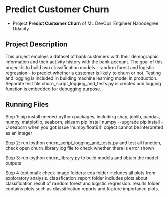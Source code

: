 # Predict Customer Churn

- Project **Predict Customer Churn** of ML DevOps Engineer Nanodegree Udacity

## Project Description

This project employs a dataset of bank customers with their demographic information and their activity history with the bank account. The goal of this project is to build two classification models - random forest and logistic regression - to predict whether a customer is likely to churn or not. 
Testing and logging is included in building machine learning model in production. Separate test file churn_script_logging_and_tests.py is created and logging function is embedded for debugging purpose.  

## Running Files
Step 1: pip install needed python packages, including shap, joblib, pandas, numpy, matplotlib, seaborn, sklearn
        pip install numpy --upgrade
        pip install -U seaborn when you got issue 'numpy.float64' object cannot be interpreted as an integer

Step 2: run ipython churn_script_logging_and_tests.py and test all function, check open churn_library.log file to check whether there is error shown

Step 3: run ipython churn_library.py to build models and obtain the model outputs

Step 4 (optional): 
       check image folders:
       eda folder includes all plots from exploratory analysis. 
       classfication_report folder includes plots about classification result of random forest and logistic regression. 
       results folder contains plots such as classification reports and feature importance plots.


